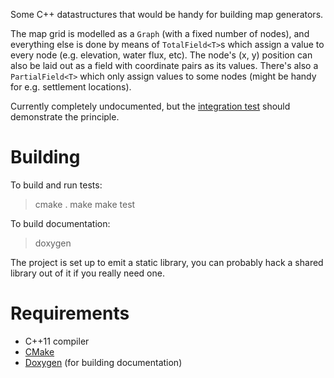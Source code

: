Some C++ datastructures that would be handy for building map generators.

The map grid is modelled as a `Graph` (with a fixed number of nodes), and everything else is done by means of `TotalField<T>`s which assign a value to every node (e.g. elevation, water flux, etc).
The node's (x, y) position can also be laid out as a field with coordinate pairs as its values.
There's also a `PartialField<T>` which only assign values to some nodes (might be handy for e.g. settlement locations).

Currently completely undocumented, but the [integration test](tests/test_integration.cpp) should demonstrate the principle.

# Building

To build and run tests:

> cmake .
> make
> make test

To build documentation:

> doxygen

The project is set up to emit a static library, you can probably hack a shared library out of it if you really need one.

# Requirements

* C++11 compiler
* [CMake](https://cmake.org/)
* [Doxygen](http://doxygen.org/) (for building documentation)
